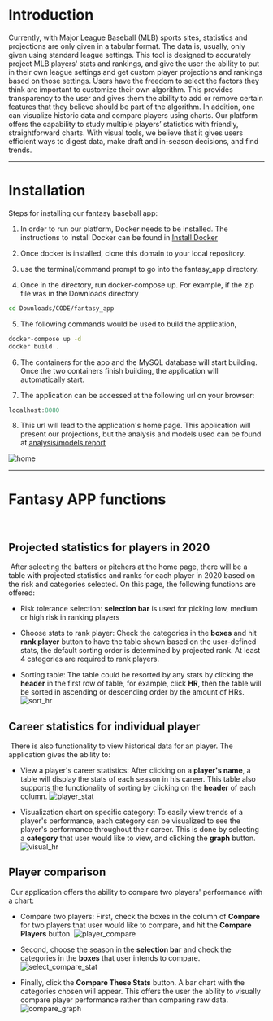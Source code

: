 # Introduction

Currently, with Major League Baseball (MLB) sports sites, statistics and projections are only given in a tabular format. The data is, usually, only given using standard league settings. This tool is designed to accurately project MLB players' stats and rankings, and give the user the ability to put in their own league settings and get custom player projections and rankings based on those settings. Users have the freedom to select the factors they think are important to customize their own algorithm. This provides transparency to the user and gives them the ability to add or remove certain features that they believe should be part of the algorithm. In addition, one can visualize historic data and compare players using charts. Our platform offers the capability to study multiple players’ statistics with friendly, straightforward charts. With visual tools, we believe that it gives users efficient ways to digest data, make draft and in-season decisions, and find trends. 

---
# Installation
Steps for installing our fantasy baseball app:
1. In order to run our platform, Docker needs to be installed. The instructions to install Docker can be found in [Install Docker](https://docs.docker.com/get-docker/)

1. Once docker is installed, clone this domain to your local repository.

1. use the terminal/command prompt to go into the fantasy_app directory.

1. Once in the directory, run docker-compose up. For example, if the zip file was in the Downloads directory
```bash
cd Downloads/CODE/fantasy_app
```
5. The following commands would be used to build the application, 
```bash
docker-compose up -d
docker build .
```

6. The containers for the app and the MySQL database will start building. Once the two containers finish building, the application will automatically start.  


7. The application can be accessed at the following url on your browser:

``` javascript
localhost:8080
```


8. This url will lead to the application's home page. This application will present our projections, but the analysis and models used can be found at [analysis/models report](https://github.com/cse6242teamsport/fantasy_baseball)

![home](https://github.com/hoseela41/Fantasy_baseball_website/blob/main/img/home.png?raw=true)

---
# Fantasy APP functions
​
## Projected statistics for players in 2020 
​
After selecting the batters or pitchers at the home page, there will be a table with projected statistics and ranks for each player in 2020 based on the risk and categories selected. On this page, the following functions are offered:
​
- Risk tolerance selection: **selection bar** is used for picking low, medium or high risk in ranking players
​
- Choose stats to rank player: Check the categories in the **boxes** and hit **rank player** button to have the table shown based on the user-defined stats, the default sorting order is determined by projected rank. At least 4 categories are required to rank players.

-  Sorting table: The table could be resorted by any stats by clicking the **header** in the first row of table, for example, click **HR**, then the table will be sorted in ascending or descending order by the amount of HRs.
​
![sort_hr](https://github.com/hoseela41/Fantasy_baseball_website/blob/main/img/sort_hr.png?raw=true)

## Career statistics for individual player
​
There is also functionality to view historical data for an player. The application gives the ability to:

- View a player's career statistics: After clicking on a **player's name**, a table will display the stats of each season in his career. This table also supports the functionality of sorting by clicking on the **header** of each column.
![player_stat](https://github.com/hoseela41/Fantasy_baseball_website/blob/main/img/select_stat.png?raw=true)

- Visualization chart on specific category: To easily view trends of a player's performance, each category can be visualized to see the player's performance throughout their career. This is done by selecting a **category** that user would like to view, and clicking the **graph** button.
![visual_hr](https://github.com/hoseela41/Fantasy_baseball_website/blob/main/img/hr_stats.png?raw=true)​

## Player comparison
​
Our application offers the ability to compare two players' performance with a chart:
​
- Compare two players: First, check the boxes in the column of **Compare** for two players that user would like to compare, and hit the **Compare Players** button. 
![player_compare](https://github.com/hoseela41/Fantasy_baseball_website/blob/main/img/compare_players.png?raw=true)

- Second, choose the season in the **selection bar** and check the categories in the **boxes** that user intends to compare. 
![select_compare_stat](https://github.com/hoseela41/Fantasy_baseball_website/blob/main/img/select_compare.png?raw=true)

- Finally, click the **Compare These Stats** button. A bar chart with the categories chosen will appear. This offers the user the ability to visually compare player performance rather than comparing raw data.
​![compare_graph](https://github.com/hoseela41/Fantasy_baseball_website/blob/main/img/compare_graph.png?raw=true)
